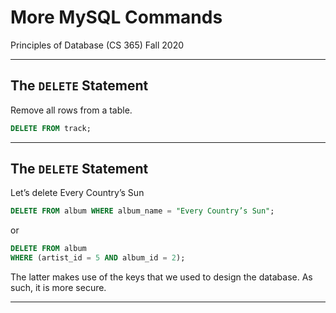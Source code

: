 # More MySQL Commands
Principles of Database (CS 365)
Fall 2020

---

## The `DELETE` Statement
Remove all rows from a table.

```sql
DELETE FROM track;
```

---

## The `DELETE` Statement
Let’s delete Every Country’s Sun

```sql
DELETE FROM album WHERE album_name = "Every Country’s Sun";
```

or

```sql
DELETE FROM album
WHERE (artist_id = 5 AND album_id = 2);
```

The latter makes use of the keys that we used to design the database. As such, it is more secure.

---
